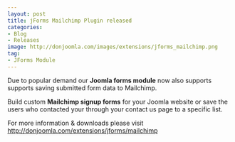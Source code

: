 ```yaml
---
layout: post
title: jForms Mailchimp Plugin released
categories: 
- Blog
- Releases
image: http://donjoomla.com/images/extensions/jforms_mailchimp.png
tag: 
- JForms Module
---
```

Due to popular demand our **Joomla forms module** now also supports supports saving submitted form data to Mailchimp.

Build custom **Mailchimp signup forms** for your Joomla website or save the users who contacted your through your contact us page to a specific list.

For more information & downloads please visit <http://donjoomla.com/extensions/jforms/mailchimp>